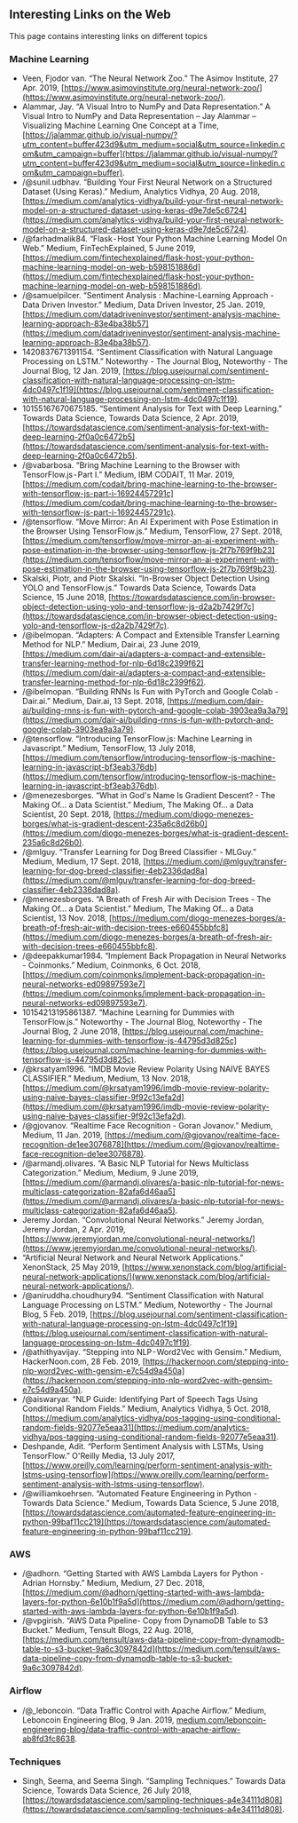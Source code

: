 ## Interesting Links on the Web

This page contains interesting links on different topics

### Machine Learning

  * Veen, Fjodor van. “The Neural Network Zoo.” The Asimov Institute, 27 Apr. 2019, [https://www.asimovinstitute.org/neural-network-zoo/](https://www.asimovinstitute.org/neural-network-zoo/).
  * Alammar, Jay. “A Visual Intro to NumPy and Data Representation.” A Visual Intro to NumPy and Data Representation – Jay Alammar – Visualizing Machine Learning One Concept at a Time, [https://jalammar.github.io/visual-numpy/?utm_content=buffer423d9&utm_medium=social&utm_source=linkedin.com&utm_campaign=buffer](https://jalammar.github.io/visual-numpy/?utm_content=buffer423d9&utm_medium=social&utm_source=linkedin.com&utm_campaign=buffer).
  * /@sunil.udbhav. “Building Your First Neural Network on a Structured Dataset (Using Keras).” Medium, Analytics Vidhya, 20 Aug. 2018, [https://medium.com/analytics-vidhya/build-your-first-neural-network-model-on-a-structured-dataset-using-keras-d9e7de5c6724](https://medium.com/analytics-vidhya/build-your-first-neural-network-model-on-a-structured-dataset-using-keras-d9e7de5c6724).
  * /@farhadmalik84. “Flask - Host Your Python Machine Learning Model On Web.” Medium, FinTechExplained, 5 June 2019, [https://medium.com/fintechexplained/flask-host-your-python-machine-learning-model-on-web-b598151886d](https://medium.com/fintechexplained/flask-host-your-python-machine-learning-model-on-web-b598151886d).
  * /@samuelpilcer. “Sentiment Analysis : Machine-Learning Approach - Data Driven Investor.” Medium, Data Driven Investor, 25 Jan. 2019, [https://medium.com/datadriveninvestor/sentiment-analysis-machine-learning-approach-83e4ba38b57](https://medium.com/datadriveninvestor/sentiment-analysis-machine-learning-approach-83e4ba38b57).
  * 1420837671391154. “Sentiment Classification with Natural Language Processing on LSTM.” Noteworthy - The Journal Blog, Noteworthy - The Journal Blog, 12 Jan. 2019, [https://blog.usejournal.com/sentiment-classification-with-natural-language-processing-on-lstm-4dc0497c1f19](https://blog.usejournal.com/sentiment-classification-with-natural-language-processing-on-lstm-4dc0497c1f19).
  * 10155167670675185. “Sentiment Analysis for Text with Deep Learning.” Towards Data Science, Towards Data Science, 2 Apr. 2019, [https://towardsdatascience.com/sentiment-analysis-for-text-with-deep-learning-2f0a0c6472b5](https://towardsdatascience.com/sentiment-analysis-for-text-with-deep-learning-2f0a0c6472b5).
  * /@vabarbosa. “Bring Machine Learning to the Browser with TensorFlow.js - Part I.” Medium, IBM CODAIT, 11 Mar. 2019, [https://medium.com/codait/bring-machine-learning-to-the-browser-with-tensorflow-js-part-i-16924457291c](https://medium.com/codait/bring-machine-learning-to-the-browser-with-tensorflow-js-part-i-16924457291c).
  * /@tensorflow. “Move Mirror: An AI Experiment with Pose Estimation in the Browser Using TensorFlow.js.” Medium, TensorFlow, 27 Sept. 2018, [https://medium.com/tensorflow/move-mirror-an-ai-experiment-with-pose-estimation-in-the-browser-using-tensorflow-js-2f7b769f9b23](https://medium.com/tensorflow/move-mirror-an-ai-experiment-with-pose-estimation-in-the-browser-using-tensorflow-js-2f7b769f9b23).
  * Skalski, Piotr, and Piotr Skalski. “In-Browser Object Detection Using YOLO and TensorFlow.js.” Towards Data Science, Towards Data Science, 15 June 2018, [https://towardsdatascience.com/in-browser-object-detection-using-yolo-and-tensorflow-js-d2a2b7429f7c](https://towardsdatascience.com/in-browser-object-detection-using-yolo-and-tensorflow-js-d2a2b7429f7c).
  * /@ibelmopan. “Adapters: A Compact and Extensible Transfer Learning Method for NLP.” Medium, Dair.ai, 23 June 2019, [https://medium.com/dair-ai/adapters-a-compact-and-extensible-transfer-learning-method-for-nlp-6d18c2399f62](https://medium.com/dair-ai/adapters-a-compact-and-extensible-transfer-learning-method-for-nlp-6d18c2399f62).
  * /@ibelmopan. “Building RNNs Is Fun with PyTorch and Google Colab - Dair.ai.” Medium, Dair.ai, 13 Sept. 2018, [https://medium.com/dair-ai/building-rnns-is-fun-with-pytorch-and-google-colab-3903ea9a3a79](https://medium.com/dair-ai/building-rnns-is-fun-with-pytorch-and-google-colab-3903ea9a3a79).
  * /@tensorflow. “Introducing TensorFlow.js: Machine Learning in Javascript.” Medium, TensorFlow, 13 July 2018, [https://medium.com/tensorflow/introducing-tensorflow-js-machine-learning-in-javascript-bf3eab376db](https://medium.com/tensorflow/introducing-tensorflow-js-machine-learning-in-javascript-bf3eab376db).
  * /@menezesborges. “What in God's Name Is Gradient Descent? - The Making Of... a Data Scientist.” Medium, The Making Of... a Data Scientist, 20 Sept. 2018, [https://medium.com/diogo-menezes-borges/what-is-gradient-descent-235a6c8d26b0](https://medium.com/diogo-menezes-borges/what-is-gradient-descent-235a6c8d26b0).
  * /@mlguy. “Transfer Learning for Dog Breed Classifier - MLGuy.” Medium, Medium, 17 Sept. 2018, [https://medium.com/@mlguy/transfer-learning-for-dog-breed-classifier-4eb2336dad8a](https://medium.com/@mlguy/transfer-learning-for-dog-breed-classifier-4eb2336dad8a).
  * /@menezesborges. “A Breath of Fresh Air with Decision Trees - The Making Of... a Data Scientist.” Medium, The Making Of... a Data Scientist, 13 Nov. 2018, [https://medium.com/diogo-menezes-borges/a-breath-of-fresh-air-with-decision-trees-e660455bbfc8](https://medium.com/diogo-menezes-borges/a-breath-of-fresh-air-with-decision-trees-e660455bbfc8).
  * /@deepakkumar1984. “Implement Back Propagation in Neural Networks - Coinmonks.” Medium, Coinmonks, 6 Oct. 2018, [https://medium.com/coinmonks/implement-back-propagation-in-neural-networks-ed09897593e7](https://medium.com/coinmonks/implement-back-propagation-in-neural-networks-ed09897593e7).
  * 10154213195861387. “Machine Learning for Dummies with TensorFlow.js.” Noteworthy - The Journal Blog, Noteworthy - The Journal Blog, 2 June 2018, [https://blog.usejournal.com/machine-learning-for-dummies-with-tensorflow-js-44795d3d825c](https://blog.usejournal.com/machine-learning-for-dummies-with-tensorflow-js-44795d3d825c).
  * /@krsatyam1996. “IMDB Movie Review Polarity Using NAIVE BAYES CLASSIFIER.” Medium, Medium, 13 Nov. 2018, [https://medium.com/@krsatyam1996/imdb-movie-review-polarity-using-naive-bayes-classifier-9f92c13efa2d](https://medium.com/@krsatyam1996/imdb-movie-review-polarity-using-naive-bayes-classifier-9f92c13efa2d).
  * /@gjovanov. “Realtime Face Recognition - Goran Jovanov.” Medium, Medium, 11 Jan. 2019, [https://medium.com/@gjovanov/realtime-face-recognition-de1ee3076878](https://medium.com/@gjovanov/realtime-face-recognition-de1ee3076878).
  * /@armandj.olivares. “A Basic NLP Tutorial for News Multiclass Categorization.” Medium, Medium, 9 June 2019, [https://medium.com/@armandj.olivares/a-basic-nlp-tutorial-for-news-multiclass-categorization-82afa6d46aa5](https://medium.com/@armandj.olivares/a-basic-nlp-tutorial-for-news-multiclass-categorization-82afa6d46aa5).
  * Jeremy Jordan. “Convolutional Neural Networks.” Jeremy Jordan, Jeremy Jordan, 2 Apr. 2019, [https://www.jeremyjordan.me/convolutional-neural-networks/](https://www.jeremyjordan.me/convolutional-neural-networks/).
  * “Artificial Neural Network and Neural Network Applications.” XenonStack, 25 May 2019, [https://www.xenonstack.com/blog/artificial-neural-network-applications/](www.xenonstack.com/blog/artificial-neural-network-applications/).
  * /@aniruddha.choudhury94. “Sentiment Classification with Natural Language Processing on LSTM.” Medium, Noteworthy - The Journal Blog, 5 Feb. 2019, [https://blog.usejournal.com/sentiment-classification-with-natural-language-processing-on-lstm-4dc0497c1f19](https://blog.usejournal.com/sentiment-classification-with-natural-language-processing-on-lstm-4dc0497c1f19).
  * /@athithyavijay. “Stepping into NLP - Word2Vec with Gensim.” Medium, HackerNoon.com, 28 Feb. 2019, [https://hackernoon.com/stepping-into-nlp-word2vec-with-gensim-e7c54d9a450a](https://hackernoon.com/stepping-into-nlp-word2vec-with-gensim-e7c54d9a450a).
  * /@aiswaryar. “NLP Guide: Identifying Part of Speech Tags Using Conditional Random Fields.” Medium, Analytics Vidhya, 5 Oct. 2018, [https://medium.com/analytics-vidhya/pos-tagging-using-conditional-random-fields-92077e5eaa31](https://medium.com/analytics-vidhya/pos-tagging-using-conditional-random-fields-92077e5eaa31).
  * Deshpande, Adit. “Perform Sentiment Analysis with LSTMs, Using TensorFlow.” O'Reilly Media, 13 July 2017, [https://www.oreilly.com/learning/perform-sentiment-analysis-with-lstms-using-tensorflow](https://www.oreilly.com/learning/perform-sentiment-analysis-with-lstms-using-tensorflow).
  * /@williamkoehrsen. “Automated Feature Engineering in Python - Towards Data Science.” Medium, Towards Data Science, 5 June 2018, [https://towardsdatascience.com/automated-feature-engineering-in-python-99baf11cc219](https://towardsdatascience.com/automated-feature-engineering-in-python-99baf11cc219).


### AWS
  * /@adhorn. “Getting Started with AWS Lambda Layers for Python - Adrian Hornsby.” Medium, Medium, 27 Dec. 2018, [https://medium.com/@adhorn/getting-started-with-aws-lambda-layers-for-python-6e10b1f9a5d](https://medium.com/@adhorn/getting-started-with-aws-lambda-layers-for-python-6e10b1f9a5d).
  * /@vpgirish. “AWS Data Pipeline- Copy from DynamoDB Table to S3 Bucket.” Medium, Tensult Blogs, 22 Aug. 2018, [https://medium.com/tensult/aws-data-pipeline-copy-from-dynamodb-table-to-s3-bucket-9a6c3097842d](https://medium.com/tensult/aws-data-pipeline-copy-from-dynamodb-table-to-s3-bucket-9a6c3097842d).

### Airflow

  * /@_leboncoin. “Data Traffic Control with Apache Airflow.” Medium, Leboncoin Engineering Blog, 9 Jan. 2019, [medium.com/leboncoin-engineering-blog/data-traffic-control-with-apache-airflow-ab8fd3fc8638](medium.com/leboncoin-engineering-blog/data-traffic-control-with-apache-airflow-ab8fd3fc8638).
  


### Techniques

  * Singh, Seema, and Seema Singh. “Sampling Techniques.” Towards Data Science, Towards Data Science, 26 July 2018, [https://towardsdatascience.com/sampling-techniques-a4e34111d808](https://towardsdatascience.com/sampling-techniques-a4e34111d808).
